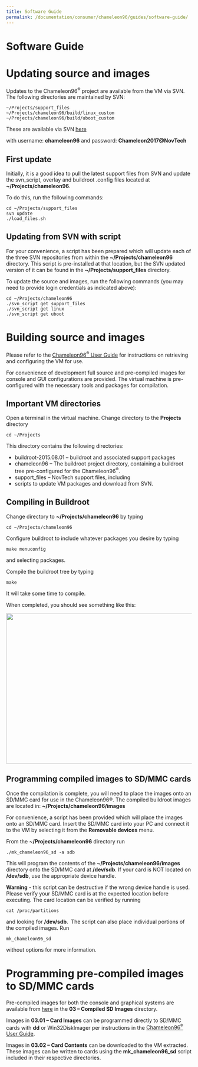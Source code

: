 ```yaml
---
title: Software Guide
permalink: /documentation/consumer/chameleon96/guides/software-guide/
---
```

# Software Guide

# Updating source and images

Updates to the Chameleon96<sup>®</sup> project are available from the VM via SVN.
The following directories are maintained by SVN:
```
~/Projects/support_files
~/Projects/chameleon96/build/linux_custom
~/Projects/chameleon96/build/uboot_custom
```
These are available via SVN [here](http://novtech.ddns.net/svn/Customer/chameleon96)

with username: **chameleon96**
and password: **Chameleon2017@NovTech**

## First update

Initially, it is a good idea to pull the latest support files from SVN and update the svn_script, overlay and buildroot .config files located at **~/Projects/chameleon96**.

To do this, run the following commands:
```
cd ~/Projects/support_files
svn update
./load_files.sh
```
##	Updating from SVN with script

For your convenience, a script has been prepared which will update each of the three SVN repositories from within the **~/Projects/chameleon96** directory. This script is pre-installed at that location, but the SVN updated version of it can be found in the **~/Projects/support_files** directory.

To update the source and images, run the following commands (you may need to provide login credentials as indicated above):
```
cd ~/Projects/chameleon96
./svn_script get support_files
./svn_script get linux
./svn_script get uboot
```
#	Building source and images

Please refer to the [Chameleon96<sup>®</sup> User Guide](user-guide/)  for instructions on retrieving and configuring the VM for use.

For convenience of development full source and pre-compiled images for console and GUI configurations are provided. The virtual machine is pre-configured with the necessary tools and packages for compilation.

##	Important VM directories

Open a terminal in the virtual machine.
Change directory to the **Projects** directory
```
cd ~/Projects
```

This directory contains the following directories:
-	buildroot-2015.08.01 – buildroot and associated support packages
-	chameleon96 – The buildroot project directory, containing a buildroot tree pre-configured for the Chameleon96<sup>®</sup>.
-	support_files – NovTech support files, including
   -	scripts to update VM packages and download from SVN.

##	Compiling in Buildroot

Change directory to **~/Projects/chameleon96** by typing
```
cd ~/Projects/chameleon96
```

Configure buildroot to include whatever packages you desire by typing
```
make menuconfig
```
and selecting packages.

Compile the buildroot tree by typing

```
make
```
It will take some time to compile.

When completed, you should see something like this:

<img src="../additional-docs/images/images-software/completed_compilation.png" data-canonical-src="../additional-docs/images/images-software/completed_compilation.png" width="636" height="407" />

##	Programming compiled images to SD/MMC cards

Once the compilation is complete, you will need to place the images onto an SD/MMC card for use in the Chameleon96®. The compiled buildroot images are located in: **~/Projects/chameleon96/images**

For convenience, a script has been provided which will place the images onto an SD/MMC card.
Insert the SD/MMC card into your PC and connect it to the VM by selecting it from the **Removable devices** menu.

From the **~/Projects/chameleon96** directory run
```
./mk_chameleon96_sd -a sdb
```
This will program the contents of the **~/Projects/chameleon96/images** directory onto the SD/MMC card at **/dev/sdb**. If your card is NOT located on **/dev/sdb**, use the appropriate device handle.

**Warning** - this script can be destructive if the wrong device handle is used. Please verify your SD/MMC card is at the expected location before executing. The card location can be verified by running
```
cat /proc/partitions
```
and looking for **/dev/sdb**.
 The script can also place individual portions of the compiled images. Run
```
mk_chameleon96_sd
```
without options for more information.

# Programming pre-compiled images to SD/MMC cards

Pre-compiled images for both the console and graphical systems are available from [here](https://novtech.sharefile.com) in the **03 – Compiled SD Images** directory.

Images in **03.01 – Card Images** can be programmed directly to SD/MMC cards with **dd** or Win32DiskImager per instructions in the [Chameleon96<sup>®</sup> User Guide](user-guide/).

Images in **03.02 – Card Contents** can be downloaded to the VM extracted. These images can be written to cards using the **mk_chameleon96_sd** script included in their respective directories.
